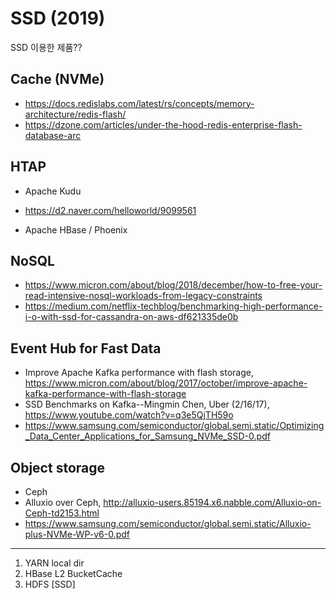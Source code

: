 # SSD (2019)

SSD 이용한 제품??

## Cache (NVMe)
 * https://docs.redislabs.com/latest/rs/concepts/memory-architecture/redis-flash/
 * https://dzone.com/articles/under-the-hood-redis-enterprise-flash-database-arc

## HTAP
 * Apache Kudu
  - https://d2.naver.com/helloworld/9099561
 * Apache HBase / Phoenix

## NoSQL
  * https://www.micron.com/about/blog/2018/december/how-to-free-your-read-intensive-nosql-workloads-from-legacy-constraints
  * https://medium.com/netflix-techblog/benchmarking-high-performance-i-o-with-ssd-for-cassandra-on-aws-df621335de0b

## Event Hub for Fast Data 
 * Improve Apache Kafka performance with flash storage, https://www.micron.com/about/blog/2017/october/improve-apache-kafka-performance-with-flash-storage
 * SSD Benchmarks on Kafka--Mingmin Chen, Uber (2/16/17), https://www.youtube.com/watch?v=q3e5QjTH59o
 * https://www.samsung.com/semiconductor/global.semi.static/Optimizing_Data_Center_Applications_for_Samsung_NVMe_SSD-0.pdf

## Object storage
  * Ceph
  * Alluxio over Ceph, http://alluxio-users.85194.x6.nabble.com/Alluxio-on-Ceph-td2153.html
  * https://www.samsung.com/semiconductor/global.semi.static/Alluxio-plus-NVMe-WP-v6-0.pdf

----
1. YARN local dir
2. HBase L2 BucketCache
3. HDFS [SSD]